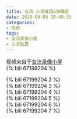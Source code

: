 ```yaml
---
title: 女流-心灵砒霜&弹幕版
date: 2019-09-09 18:49:35
categories:
- 视频
tags:
- 女流录像小屋
- 心灵砒霜
---
```

视频来自于<a href="https://space.bilibili.com/29418340/video" target="_blank">女流录像小屋</a><br/> 
{% bili 67199204 %}
<br/>
<!--more-->

{% bili 67199204 2 %}
<br/>
{% bili 67199204 3 %}
<br/>
{% bili 67199204 4 %}
<br/>
{% bili 67199204 5 %}
<br/>
{% bili 67199204 6 %}
<br/>
{% bili 67199204 7 %}
<br/>
